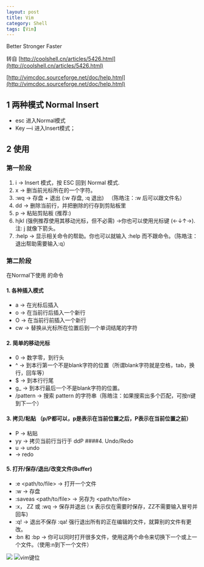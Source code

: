 ```yaml
---
layout: post
title: Vim 
category: Shell
tags: [Vim]
---
```


Better Stronger Faster

转自 [http://coolshell.cn/articles/5426.html](http://coolshell.cn/articles/5426.html) 

[http://vimcdoc.sourceforge.net/doc/help.html](http://vimcdoc.sourceforge.net/doc/help.html)

 

## 1 两种模式 Normal Insert
- esc 进入Normal模式
- Key —i 进入Insert模式；
 
## 2 使用 

### 第一阶段
1.	i → Insert 模式，按 ESC 回到 Normal 模式.
2.	x → 删当前光标所在的一个字符。
3.	:wq → 存盘 + 退出 (:w 存盘, :q 退出)   （陈皓注：:w 后可以跟文件名）
4.	dd → 删除当前行，并把删除的行存到剪贴板里
5.	p → 粘贴剪贴板
		(推荐:)
6.	hjkl (强例推荐使用其移动光标，但不必需) →你也可以使用光标键 (←↓↑→). 注: j 就像下箭头。
7.	:help <command> → 显示相关命令的帮助。你也可以就输入 :help 而不跟命令。（陈皓注：退出帮助需要输入:q）

### 第二阶段 
在Normal下使用 的命令
	
#### 1.	各种插入模式
	 
* a → 在光标后插入
* o → 在当前行后插入一个新行
* O → 在当前行前插入一个新行
* cw → 替换从光标所在位置后到一个单词结尾的字符
	
#### 2.	简单的移动光标
* 0 → 数字零，到行头
* ^ → 到本行第一个不是blank字符的位置（所谓blank字符就是空格，tab，换行，回车等）
* $ → 到本行行尾
* g_ → 到本行最后一个不是blank字符的位置。
* /pattern → 搜索 pattern 的字符串（陈皓注：如果搜索出多个匹配，可按n键到下一个）	
#### 3. 拷贝/粘贴 （p/P都可以，p是表示在当前位置之后，P表示在当前位置之前）
* P → 粘贴
* yy → 拷贝当前行当行于 ddP
####4. Undo/Redo
* u → undo
* <C-r> → redo
#### 5. 打开/保存/退出/改变文件(Buffer)
* :e <path/to/file> → 打开一个文件
* :w → 存盘
* :saveas <path/to/file> → 另存为 <path/to/file>
* :x， ZZ 或 :wq → 保存并退出 (:x 表示仅在需要时保存，ZZ不需要输入冒号并回车)
* :q! → 退出不保存 :qa! 强行退出所有的正在编辑的文件，就算别的文件有更改。
* :bn 和 :bp → 你可以同时打开很多文件，使用这两个命令来切换下一个或上一个文件。（使用:n到下一个文件）

![](https://github.com/rlq/rlq.github.io/blob/master/_posts/res/vim.png)
![vim键位](https://github.com/rlq/rlq.github.io/blob/master/_posts/res/vim键位.png)
